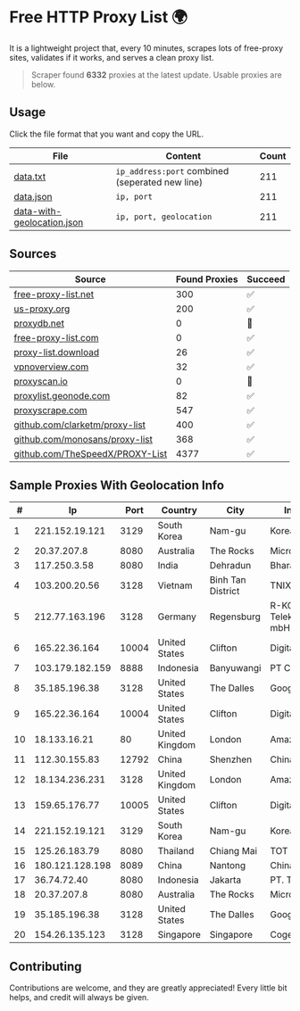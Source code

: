 
# Free HTTP Proxy List 🌍

It is a lightweight project that, every 10 minutes, scrapes lots of free-proxy sites, validates if it works, and serves a clean proxy list.


> Scraper found **6332** proxies at the latest update. Usable proxies are below.

## Usage

Click the file format that you want and copy the URL.


|File|Content|Count|
|----|-------|-----|
|[data.txt](https://raw.githubusercontent.com/themiralay/Proxy-List-World/master/data.txt)|`ip_address:port` combined (seperated new line)|211|
|[data.json](https://raw.githubusercontent.com/themiralay/Proxy-List-World/master/data.json)|`ip, port`|211|
|[data-with-geolocation.json](https://raw.githubusercontent.com/themiralay/Proxy-List-World/master/data-with-geolocation.json)|`ip, port, geolocation`|211|

## Sources

|Source|Found Proxies|Succeed|
|------|-------------|-------|
|[free-proxy-list.net](https://free-proxy-list.net)|300|✅|
|[us-proxy.org](https://www.us-proxy.org)|200|✅|
|[proxydb.net](http://proxydb.net)|0|🚫|
|[free-proxy-list.com](https://free-proxy-list.com/?page=&port=&type%5B%5D=http&type%5B%5D=https&up_time=0&search=Search)|0|✅|
|[proxy-list.download](https://www.proxy-list.download/HTTP)|26|✅|
|[vpnoverview.com](https://vpnoverview.com/privacy/anonymous-browsing/free-proxy-servers)|32|✅|
|[proxyscan.io](https://www.proxyscan.io)|0|🚫|
|[proxylist.geonode.com](https://proxylist.geonode.com/api/proxy-list?limit=300&page=1&sort_by=lastChecked&sort_type=desc&protocols=http,https)|82|✅|
|[proxyscrape.com](https://api.proxyscrape.com/v2/?request=displayproxies&protocol=http&timeout=10000&country=all&ssl=all&anonymity=all)|547|✅|
|[github.com/clarketm/proxy-list](https://raw.githubusercontent.com/clarketm/proxy-list/master/proxy-list-raw.txt)|400|✅|
|[github.com/monosans/proxy-list](https://raw.githubusercontent.com/monosans/proxy-list/main/proxies/http.txt)|368|✅|
|[github.com/TheSpeedX/PROXY-List](https://raw.githubusercontent.com/TheSpeedX/PROXY-List/master/http.txt)|4377|✅|


## Sample Proxies With Geolocation Info

|#|Ip|Port|Country|City|Internet Service Provider|
|-|--|----|-------|----|-------------------------|
|1|221.152.19.121|3129|South Korea|Nam-gu|Korea Telecom|
|2|20.37.207.8|8080|Australia|The Rocks|Microsoft Corporation|
|3|117.250.3.58|8080|India|Dehradun|Bharat Sanchar Nigam Ltd|
|4|103.200.20.56|3128|Vietnam|Binh Tan District|TNIX|
|5|212.77.163.196|3128|Germany|Regensburg|R-KOM Regensburger Telekommunikationsgesellschaft mbH & Co. KG|
|6|165.22.36.164|10004|United States|Clifton|DigitalOcean, LLC|
|7|103.179.182.159|8888|Indonesia|Banyuwangi|PT Cahaya Solusindo Internusa|
|8|35.185.196.38|3128|United States|The Dalles|Google LLC|
|9|165.22.36.164|10004|United States|Clifton|DigitalOcean, LLC|
|10|18.133.16.21|80|United Kingdom|London|Amazon Technologies Inc.|
|11|112.30.155.83|12792|China|Shenzhen|China Mobile|
|12|18.134.236.231|3128|United Kingdom|London|Amazon Technologies Inc.|
|13|159.65.176.77|10005|United States|Clifton|DigitalOcean, LLC|
|14|221.152.19.121|3129|South Korea|Nam-gu|Korea Telecom|
|15|125.26.183.79|8080|Thailand|Chiang Mai|TOT Public Company Limited|
|16|180.121.128.198|8089|China|Nantong|Chinanet|
|17|36.74.72.40|8080|Indonesia|Jakarta|PT. TELKOM INDONESIA|
|18|20.37.207.8|8080|Australia|The Rocks|Microsoft Corporation|
|19|35.185.196.38|3128|United States|The Dalles|Google LLC|
|20|154.26.135.123|3128|Singapore|Singapore|Cogent Communications|



## Contributing

Contributions are welcome, and they are greatly appreciated! Every
little bit helps, and credit will always be given.

